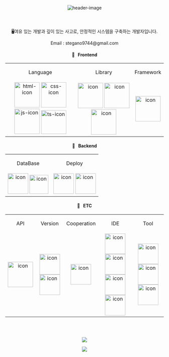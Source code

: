 <header>
  <p align="center">
    <img
      alt="header-image"
      src="https://capsule-render.vercel.app/api?&type=waving&color=timeAuto&height=180&section=header&text=Optimal's%20Hub&fontSize=50&animation=fadeIn&fontAlignY=45" />
  </p>
</header>
<main>
  <section>
    <p align='center'>🖥여유 있는 개발과 깊이 있는 사고로, 안정적인 시스템을 구축하는 개발자입니다.</p>
    <p align='center'>Email :
      stegano9744@gmail.com</p>
  </section>
  <section>
    <article>
      <h4 align="center">🍚&nbsp;&nbsp;&nbsp;Frontend</h4>
      <table align='center'>
        <tr align="center">
          <td>
            <p>Language</p>
          </td>
          <td>
            <p>Library</p>
          </td>
          <td>
            <p>Framework</p>
          </td>
        </tr>
        <tr align="center">
          <td>
            <img alt="html-icon" height="80" src="https://cdn0.iconfinder.com/data/icons/HTML5/512/HTML_Logo.png"
                 width="80">
            <img alt="css-icon" height="80"
                 src="https://cdn4.iconfinder.com/data/icons/flat-brand-logo-2/512/css3-512.png"
                 width="80">
            <img alt="js-icon" height="80" src="https://techstack-generator.vercel.app/js-icon.svg" width="80">
            <img alt="ts-icon" height="75" src="https://techstack-generator.vercel.app/ts-icon.svg" width="80">
          </td>
          <td>
            <img alt="icon" height="80" src="https://techstack-generator.vercel.app/react-icon.svg" width="80">
            <img alt="icon" height="80" src="https://techstack-generator.vercel.app/redux-icon.svg" width="80">
            <img alt="icon" height="80" src="https://cdn.worldvectorlogo.com/logos/recoil-js.svg" width="80">
          </td>
          <td>
            <img alt="icon" height="80"
                 src="https://cdn3.iconfinder.com/data/icons/teenyicons-solid-vol-2/15/nextjs-512.png"
                 width="80">
          </td>
        </tr>
      </table>
    </article>
    <article>
      <h4 align="center">🍣&nbsp;&nbsp;&nbsp;Backend</h4>
      <table align="center">
        <tr align="center">
          <td><p>DataBase</p></td>
          <td><p>Deploy</p></td>
        </tr>
        <tr align="center">
          <td>
            <img alt="icon" height="65" src="https://techstack-generator.vercel.app/mysql-icon.svg" width="65">
            <img alt="icon" height="60"
                 src="https://upload.wikimedia.org/wikipedia/commons/thumb/f/f9/Antu_mongodb.svg/512px-Antu_mongodb.svg.png?20160706123547"
                 width="60">
          </td>
          <td>
            <img alt="icon" height="65" src="https://techstack-generator.vercel.app/aws-icon.svg" width="65">
            <img alt="icon" height="65"
                 src="https://cdn4.iconfinder.com/data/icons/tabler-vol-2/24/brand-vercel-512.png" width="65">
          </td>
        </tr>
      </table>
    </article>
    <article>
      <h4 align="center">🍱&nbsp;&nbsp;&nbsp;ETC</h4>
      <table align="center">
        <tr align="center">
          <td>
            <p>API</p>
          </td>
          <td>
            <p>Version</p>
          </td>
          <td>
            <p>Cooperation</p>
          </td>
          <td>
            <p>IDE</p>
          </td>
          <td>
            <p>Tool</p>
          </td>
        </tr>
        <tr align="center">
          <td>
            <img alt="icon" height="80" src="https://techstack-generator.vercel.app/restapi-icon.svg" width="80">
          </td>
          <td>
            <img alt="icon" height="65"
                 src="https://cdn3.iconfinder.com/data/icons/social-media-2169/24/social_media_social_media_logo_git-512.png"
                 width="65" />
            <img alt="icon" height="65" src="https://techstack-generator.vercel.app/github-icon.svg" width="65" />
          </td>
          <td>
            <img alt="icon" height="65"
                 src="https://cdn3.iconfinder.com/data/icons/social-media-pack-12/512/Notion-512.png" width="65" />
          </td>
          <td>
            <img alt="icon" height="65"
                 src="https://i.namu.wiki/i/fwrneEj5OITxodWS4WV12YxSVqrqeQhJrkGGGEBbf30w2u1LUmKEgS3bGSshbTR199_N5CjRox6dNxo5dAQtLXVyc-XxJQLv31gqALZkpO19HhTx0WquAbeIhmSu_0Bk4ebqxGMEgdIXNHIj38Hizg.svg"
                 width="65" />
            <img alt="icon" height="65"
                 src="https://miro.medium.com/v2/resize:fit:720/format:webp/1*rCK7fhfY9jb-osA77oaOAQ.png"
                 width="65" />
            <img alt="icon" height="65"
                 src="https://www.qbssoftware.com/image/cache/catalog/Product%20Logos/JetBrains/DATAGRIP-550x550.png"
                 width="65" />
            <img alt="icon" height="65"
                 src="https://upload.wikimedia.org/wikipedia/commons/b/b5/DBeaver_logo.svg"
                 width="65" />
          </td>
          <td>
            <img alt="icon" height="65"
                 src="https://cdn4.iconfinder.com/data/icons/logos-brands-in-colors/3000/figma-logo-512.png"
                 width="65" />
            <img alt="icon" height="65" src="https://techstack-generator.vercel.app/eslint-icon.svg" width="65" />
            <img alt="icon" height="65" src="https://techstack-generator.vercel.app/prettier-icon.svg" width="65" />
          </td>
        </tr>
      </table>
    </article>
  </section>
  <section>
    <br>
    <br>
    <p align='center'>
      <img
        src="https://hits.seeyoufarm.com/api/count/incr/badge.svg?url=https%3A%2F%2Fgithub.com%2Foptimal99%2Fhit-counter&count_bg=%2321A03A&title_bg=%23555555&icon=&icon_color=%23E7E7E7&title=hits&edge_flat=false" />
    </p>
  </section>
</main>
<footer>
  <p align='center'>
    <img src="https://capsule-render.vercel.app/api?type=waving&color=auto&height=100&section=footer" />
  </p>
</footer>
